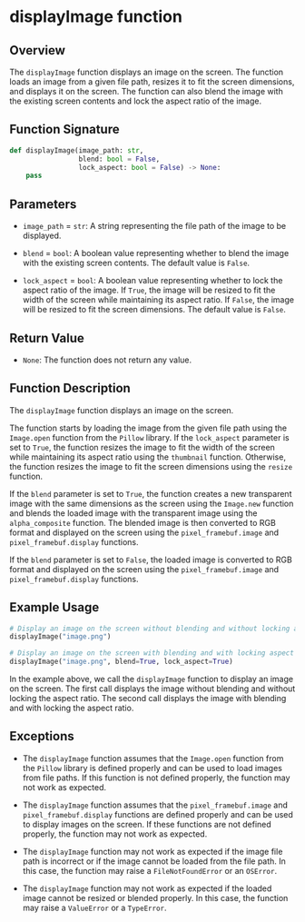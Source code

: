 # displayImage function

## Overview

The `displayImage` function displays an image on the screen. The function loads an image from a given file path, resizes it to fit the screen dimensions, and displays it on the screen. The function can also blend the image with the existing screen contents and lock the aspect ratio of the image.

## Function Signature

```py
def displayImage(image_path: str,
                 blend: bool = False,
                 lock_aspect: bool = False) -> None:
    pass
```

## Parameters

- `image_path` = `str`: A string representing the file path of the image to be displayed.

- `blend` = `bool`: A boolean value representing whether to blend the image with the existing screen contents. The default value is `False`.

- `lock_aspect` = `bool`: A boolean value representing whether to lock the aspect ratio of the image. If `True`, the image will be resized to fit the width of the screen while maintaining its aspect ratio. If `False`, the image will be resized to fit the screen dimensions. The default value is `False`.

## Return Value

- `None`: The function does not return any value.

## Function Description

The `displayImage` function displays an image on the screen.

The function starts by loading the image from the given file path using the `Image.open` function from the `Pillow` library. If the `lock_aspect` parameter is set to `True`, the function resizes the image to fit the width of the screen while maintaining its aspect ratio using the `thumbnail` function. Otherwise, the function resizes the image to fit the screen dimensions using the `resize` function.

If the `blend` parameter is set to `True`, the function creates a new transparent image with the same dimensions as the screen using the `Image.new` function and blends the loaded image with the transparent image using the `alpha_composite` function. The blended image is then converted to RGB format and displayed on the screen using the `pixel_framebuf.image` and `pixel_framebuf.display` functions.

If the `blend` parameter is set to `False`, the loaded image is converted to RGB format and displayed on the screen using the `pixel_framebuf.image` and `pixel_framebuf.display` functions.

## Example Usage

```py
# Display an image on the screen without blending and without locking aspect ratio
displayImage("image.png")

# Display an image on the screen with blending and with locking aspect ratio
displayImage("image.png", blend=True, lock_aspect=True)
```

In the example above, we call the `displayImage` function to display an image on the screen. The first call displays the image without blending and without locking the aspect ratio. The second call displays the image with blending and with locking the aspect ratio.

## Exceptions

- The `displayImage` function assumes that the `Image.open` function from the `Pillow` library is defined properly and can be used to load images from file paths. If this function is not defined properly, the function may not work as expected.

- The `displayImage` function assumes that the `pixel_framebuf.image` and `pixel_framebuf.display` functions are defined properly and can be used to display images on the screen. If these functions are not defined properly, the function may not work as expected.

- The `displayImage` function may not work as expected if the image file path is incorrect or if the image cannot be loaded from the file path. In this case, the function may raise a `FileNotFoundError` or an `OSError`.

- The `displayImage` function may not work as expected if the loaded image cannot be resized or blended properly. In this case, the function may raise a `ValueError` or a `TypeError`.
